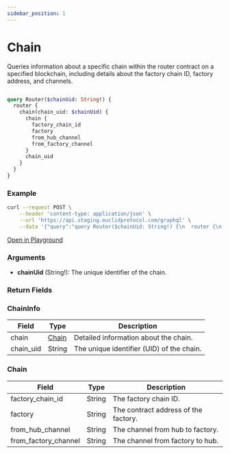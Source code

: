 ```yaml
---
sidebar_position: 1
---
```

# Chain

Queries information about a specific chain within the router contract on a specified blockchain, including details about the factory chain ID, factory address, and channels.


```graphql

query Router($chainUid: String!) {
  router {
    chain(chain_uid: $chainUid) {
      chain {
        factory_chain_id
        factory
        from_hub_channel
        from_factory_channel
      }
      chain_uid
    }
  }
}

```
### Example

```bash
curl --request POST \
    --header 'content-type: application/json' \
    --url 'https://api.staging.euclidprotocol.com/graphql' \
    --data '{"query":"query Router($chainUid: String!) {\n  router {\n    chain(chain_uid: $chainUid) {\n      chain {\n        factory_chain_id\n        factory\n        from_hub_channel\n        from_factory_channel\n      }\n      chain_uid\n    }\n  }\n}","variables":{"chainUid":"nibiru"}}'
```

[Open in Playground](https://api.staging.euclidprotocol.com/?explorerURLState=N4IgJg9gxgrgtgUwHYBcQC4QEcYIE4CeABAEoQwr4AUAJFABYCGAlkgKrNjpEDKKerAOYBCAJRFgAHSREiecpTwTps2QxZIq61gH0YnbnSasOYcVJmq1xmRatWAZoygoIhHdqQ7OK%2B7KcubgS%2Bfg7ycDr0MABGHkxISAgANiH2YRARAa7u6gnJqbIAvgVEnno%2BlkW%2BxUiFIAA0IABujAKM0UkIAM4YIBaSIJ6mA9wDSMzRzHgwA-XSdYVAA)

### Arguments

- **chainUid** (String!): The unique identifier of the chain.

### Return Fields

### ChainInfo

| Field                  | Type   | Description                                             |
|------------------------|--------|---------------------------------------------------------|
| chain                  | [Chain](#chain-1) | Detailed information about the chain.                  |
| chain_uid              | String | The unique identifier (UID) of the chain.               |

### Chain

| Field                  | Type   | Description                                             |
|------------------------|--------|---------------------------------------------------------|
| factory_chain_id       | String | The factory chain ID.                                   |
| factory                | String | The contract address of the factory.                    |
| from_hub_channel       | String | The channel from hub to factory.                        |
| from_factory_channel   | String | The channel from factory to hub.                        |